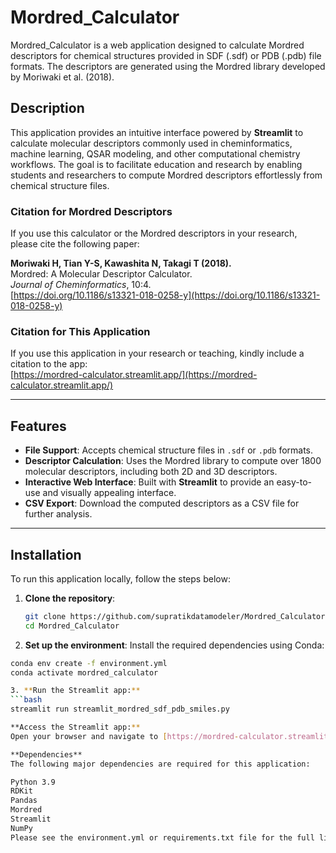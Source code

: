# Mordred_Calculator

Mordred_Calculator is a web application designed to calculate Mordred descriptors for chemical structures provided in SDF (.sdf) or PDB (.pdb) file formats. The descriptors are generated using the Mordred library developed by Moriwaki et al. (2018).

## Description

This application provides an intuitive interface powered by **Streamlit** to calculate molecular descriptors commonly used in cheminformatics, machine learning, QSAR modeling, and other computational chemistry workflows. The goal is to facilitate education and research by enabling students and researchers to compute Mordred descriptors effortlessly from chemical structure files.

### Citation for Mordred Descriptors

If you use this calculator or the Mordred descriptors in your research, please cite the following paper:

**Moriwaki H, Tian Y-S, Kawashita N, Takagi T (2018).**  
Mordred: A Molecular Descriptor Calculator.  
*Journal of Cheminformatics*, 10:4.  
[https://doi.org/10.1186/s13321-018-0258-y](https://doi.org/10.1186/s13321-018-0258-y)

### Citation for This Application

If you use this application in your research or teaching, kindly include a citation to the app:  
[https://mordred-calculator.streamlit.app/](https://mordred-calculator.streamlit.app/)

---

## Features

- **File Support**: Accepts chemical structure files in `.sdf` or `.pdb` formats.
- **Descriptor Calculation**: Uses the Mordred library to compute over 1800 molecular descriptors, including both 2D and 3D descriptors.
- **Interactive Web Interface**: Built with **Streamlit** to provide an easy-to-use and visually appealing interface.
- **CSV Export**: Download the computed descriptors as a CSV file for further analysis.

---

## Installation

To run this application locally, follow the steps below:

1. **Clone the repository**:
   ```bash
   git clone https://github.com/supratikdatamodeler/Mordred_Calculator.git
   cd Mordred_Calculator

2. **Set up the environment**: Install the required dependencies using Conda:
  ```bash
  conda env create -f environment.yml
  conda activate mordred_calculator

3. **Run the Streamlit app:**
  ```bash
  streamlit run streamlit_mordred_sdf_pdb_smiles.py

**Access the Streamlit app:**
Open your browser and navigate to [https://mordred-calculator.streamlit.app/]

**Dependencies**
The following major dependencies are required for this application:

Python 3.9
RDKit
Pandas
Mordred
Streamlit
NumPy
Please see the environment.yml or requirements.txt file for the full list of dependencies.


